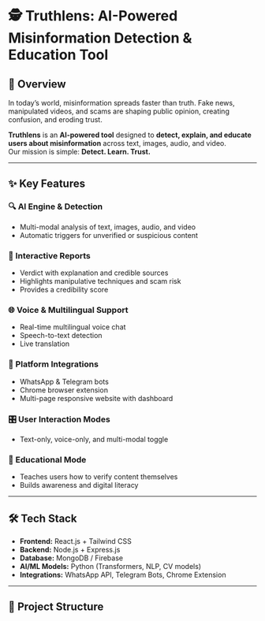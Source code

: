 # 🕵️ Truthlens: AI-Powered Misinformation Detection & Education Tool

## 🚀 Overview
In today’s world, misinformation spreads faster than truth. Fake news, manipulated videos, and scams are shaping public opinion, creating confusion, and eroding trust.  

**Truthlens** is an **AI-powered tool** designed to **detect, explain, and educate users about misinformation** across text, images, audio, and video.  
Our mission is simple: **Detect. Learn. Trust.**

---

## ✨ Key Features

### 🔍 AI Engine & Detection
- Multi-modal analysis of text, images, audio, and video  
- Automatic triggers for unverified or suspicious content  

### 📑 Interactive Reports
- Verdict with explanation and credible sources  
- Highlights manipulative techniques and scam risk  
- Provides a credibility score  

### 🌐 Voice & Multilingual Support
- Real-time multilingual voice chat  
- Speech-to-text detection  
- Live translation  

### 🔗 Platform Integrations
- WhatsApp & Telegram bots  
- Chrome browser extension  
- Multi-page responsive website with dashboard  

### 🎛️ User Interaction Modes
- Text-only, voice-only, and multi-modal toggle  

### 📘 Educational Mode
- Teaches users how to verify content themselves  
- Builds awareness and digital literacy  

---

## 🛠️ Tech Stack
- **Frontend:** React.js + Tailwind CSS  
- **Backend:** Node.js + Express.js  
- **Database:** MongoDB / Firebase  
- **AI/ML Models:** Python (Transformers, NLP, CV models)  
- **Integrations:** WhatsApp API, Telegram Bots, Chrome Extension  

---

## 📂 Project Structure
